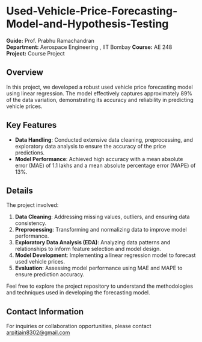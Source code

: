 # Used-Vehicle-Price-Forecasting-Model-and-Hypothesis-Testing


**Guide:** Prof. Prabhu Ramachandran  
**Department:** Aerospace Engineering , IIT Bombay
**Course:** AE 248  
**Project:** Course Project

## Overview

In this project, we developed a robust used vehicle price forecasting model using linear regression. The model effectively captures approximately 89% of the data variation, demonstrating its accuracy and reliability in predicting vehicle prices.

## Key Features

- **Data Handling**: Conducted extensive data cleaning, preprocessing, and exploratory data analysis to ensure the accuracy of the price predictions.
- **Model Performance**: Achieved high accuracy with a mean absolute error (MAE) of 1.1 lakhs and a mean absolute percentage error (MAPE) of 13%.

## Details

The project involved:

1. **Data Cleaning**: Addressing missing values, outliers, and ensuring data consistency.
2. **Preprocessing**: Transforming and normalizing data to improve model performance.
3. **Exploratory Data Analysis (EDA)**: Analyzing data patterns and relationships to inform feature selection and model design.
4. **Model Development**: Implementing a linear regression model to forecast used vehicle prices.
5. **Evaluation**: Assessing model performance using MAE and MAPE to ensure prediction accuracy.

Feel free to explore the project repository to understand the methodologies and techniques used in developing the forecasting model.</br>
## Contact Information
For inquiries or collaboration opportunities, please contact arpitjain8302@gmail.com
